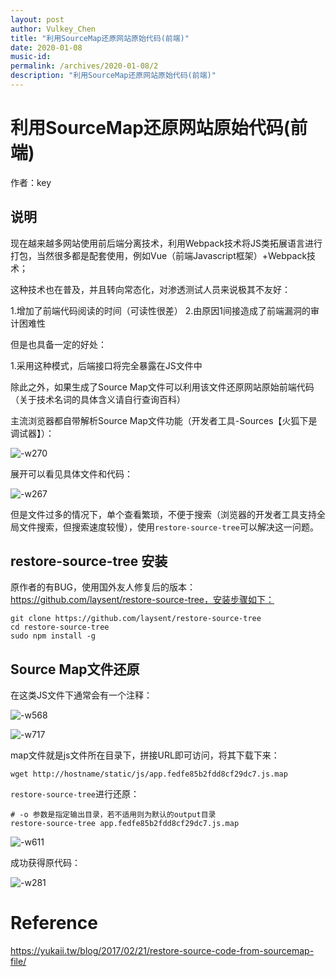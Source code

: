 ```yaml
---
layout: post
author: Vulkey_Chen
title: "利用SourceMap还原网站原始代码(前端)"
date: 2020-01-08
music-id: 
permalink: /archives/2020-01-08/2
description: "利用SourceMap还原网站原始代码(前端)"
---
```


# 利用SourceMap还原网站原始代码(前端)

作者：key

## 说明

现在越来越多网站使用前后端分离技术，利用Webpack技术将JS类拓展语言进行打包，当然很多都是配套使用，例如Vue（前端Javascript框架）+Webpack技术；

这种技术也在普及，并且转向常态化，对渗透测试人员来说极其不友好：

1.增加了前端代码阅读的时间（可读性很差）
2.由原因1间接造成了前端漏洞的审计困难性

但是也具备一定的好处：

1.采用这种模式，后端接口将完全暴露在JS文件中

除此之外，如果生成了Source Map文件可以利用该文件还原网站原始前端代码（关于技术名词的具体含义请自行查询百科）

主流浏览器都自带解析Source Map文件功能（开发者工具-Sources【火狐下是调试器】）：

![-w270](https://vulkey.oss-cn-hangzhou.aliyuncs.com/2020-01-08/15776956466997.jpg)

展开可以看见具体文件和代码：

![-w267](https://vulkey.oss-cn-hangzhou.aliyuncs.com/2020-01-08/15776957736400.jpg)

但是文件过多的情况下，单个查看繁琐，不便于搜索（浏览器的开发者工具支持全局文件搜索，但搜索速度较慢），使用`restore-source-tree`可以解决这一问题。

## restore-source-tree 安装

原作者的有BUG，使用国外友人修复后的版本：https://github.com/laysent/restore-source-tree，安装步骤如下：

```shell
git clone https://github.com/laysent/restore-source-tree
cd restore-source-tree
sudo npm install -g
```

## Source Map文件还原

在这类JS文件下通常会有一个注释：

![-w568](https://vulkey.oss-cn-hangzhou.aliyuncs.com/2020-01-08/15776960439534.jpg)

![-w717](https://vulkey.oss-cn-hangzhou.aliyuncs.com/2020-01-08/15776960674880.jpg)

map文件就是js文件所在目录下，拼接URL即可访问，将其下载下来：

`wget http://hostname/static/js/app.fedfe85b2fdd8cf29dc7.js.map`

`restore-source-tree`进行还原：

```shell
# -o 参数是指定输出目录，若不适用则为默认的output目录
restore-source-tree app.fedfe85b2fdd8cf29dc7.js.map
```

![-w611](https://vulkey.oss-cn-hangzhou.aliyuncs.com/2020-01-08/15776962157760.jpg)

成功获得原代码：

![-w281](https://vulkey.oss-cn-hangzhou.aliyuncs.com/2020-01-08/15776962339667.jpg)


# Reference

https://yukaii.tw/blog/2017/02/21/restore-source-code-from-sourcemap-file/